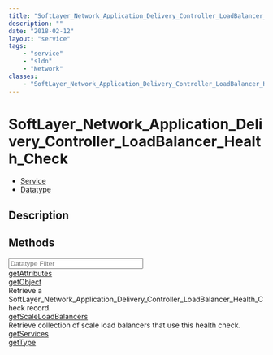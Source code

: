 ```yaml
---
title: "SoftLayer_Network_Application_Delivery_Controller_LoadBalancer_Health_Check"
description: ""
date: "2018-02-12"
layout: "service"
tags:
    - "service"
    - "sldn"
    - "Network"
classes:
    - "SoftLayer_Network_Application_Delivery_Controller_LoadBalancer_Health_Check"
---
```

# SoftLayer_Network_Application_Delivery_Controller_LoadBalancer_Health_Check
<div id='service-datatype'>
    <ul id='sldn-reference-tabs'>
    <li id='service'> <a href='/reference/services/SoftLayer_Network_Application_Delivery_Controller_LoadBalancer_Health_Check' >Service</a></li>    <li id='datatype'> <a href='/reference/datatypes/SoftLayer_Network_Application_Delivery_Controller_LoadBalancer_Health_Check' >Datatype</a></li>
    </ul>
</div>

## Description




        
<div id="properties" class="content">
    <h2>Methods</h2>
    <div class="view-filters">
        <div class="clearfix">
            <div class="search-input-box">
                <input placeholder="Datatype Filter" onkeyup="titleSearch(inputId='edit-combine', divId='method-div', elementClass='method-row')" 
                    type="text" id="edit-combine" value="" size="30" maxlength="128" class="form-text">
            </div>
        </div>
    </div>
    <div id="method-div">
            <div class="method-row">
                        <span class='view-field-title'><a href='/reference/services/SoftLayer_Network_Application_Delivery_Controller_LoadBalancer_Health_Check/getAttributes'> getAttributes</a> </span>
            <div class='views-field-body'></div>
        </div>
            <div class="method-row">
                        <span class='view-field-title'><a href='/reference/services/SoftLayer_Network_Application_Delivery_Controller_LoadBalancer_Health_Check/getObject'> getObject</a> </span>
            <div class='views-field-body'>Retrieve a SoftLayer_Network_Application_Delivery_Controller_LoadBalancer_Health_Check record.</div>
        </div>
            <div class="method-row">
                        <span class='view-field-title'><a href='/reference/services/SoftLayer_Network_Application_Delivery_Controller_LoadBalancer_Health_Check/getScaleLoadBalancers'> getScaleLoadBalancers</a> </span>
            <div class='views-field-body'>Retrieve collection of scale load balancers that use this health check.</div>
        </div>
            <div class="method-row">
                        <span class='view-field-title'><a href='/reference/services/SoftLayer_Network_Application_Delivery_Controller_LoadBalancer_Health_Check/getServices'> getServices</a> </span>
            <div class='views-field-body'></div>
        </div>
            <div class="method-row">
                        <span class='view-field-title'><a href='/reference/services/SoftLayer_Network_Application_Delivery_Controller_LoadBalancer_Health_Check/getType'> getType</a> </span>
            <div class='views-field-body'></div>
        </div>
        </div>
</div>

